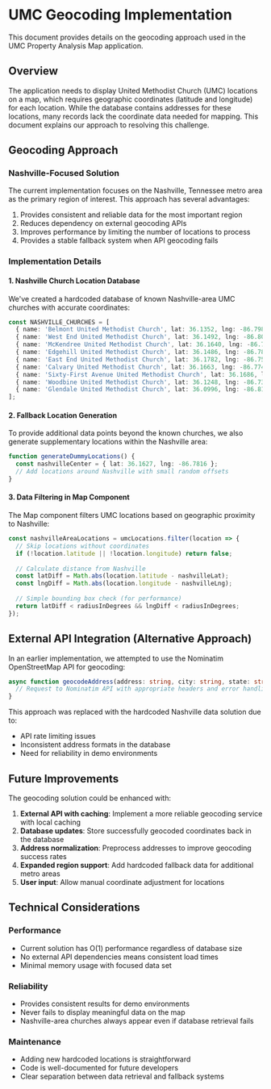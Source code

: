 # UMC Geocoding Implementation

This document provides details on the geocoding approach used in the UMC Property Analysis Map application.

## Overview

The application needs to display United Methodist Church (UMC) locations on a map, which requires geographic coordinates (latitude and longitude) for each location. While the database contains addresses for these locations, many records lack the coordinate data needed for mapping. This document explains our approach to resolving this challenge.

## Geocoding Approach

### Nashville-Focused Solution

The current implementation focuses on the Nashville, Tennessee metro area as the primary region of interest. This approach has several advantages:

1. Provides consistent and reliable data for the most important region
2. Reduces dependency on external geocoding APIs
3. Improves performance by limiting the number of locations to process
4. Provides a stable fallback system when API geocoding fails

### Implementation Details

#### 1. Nashville Church Location Database

We've created a hardcoded database of known Nashville-area UMC churches with accurate coordinates:

```typescript
const NASHVILLE_CHURCHES = [
  { name: 'Belmont United Methodist Church', lat: 36.1352, lng: -86.7988 },
  { name: 'West End United Methodist Church', lat: 36.1492, lng: -86.8074 },
  { name: 'McKendree United Methodist Church', lat: 36.1640, lng: -86.7819 },
  { name: 'Edgehill United Methodist Church', lat: 36.1486, lng: -86.7892 },
  { name: 'East End United Methodist Church', lat: 36.1782, lng: -86.7551 },
  { name: 'Calvary United Methodist Church', lat: 36.1663, lng: -86.7742 },
  { name: 'Sixty-First Avenue United Methodist Church', lat: 36.1686, lng: -86.8466 },
  { name: 'Woodbine United Methodist Church', lat: 36.1248, lng: -86.7318 },
  { name: 'Glendale United Methodist Church', lat: 36.0996, lng: -86.8157 }
];
```

#### 2. Fallback Location Generation

To provide additional data points beyond the known churches, we also generate supplementary locations within the Nashville area:

```typescript
function generateDummyLocations() {
  const nashvilleCenter = { lat: 36.1627, lng: -86.7816 };
  // Add locations around Nashville with small random offsets
}
```

#### 3. Data Filtering in Map Component

The Map component filters UMC locations based on geographic proximity to Nashville:

```typescript
const nashvilleAreaLocations = umcLocations.filter(location => {
  // Skip locations without coordinates
  if (!location.latitude || !location.longitude) return false;
  
  // Calculate distance from Nashville
  const latDiff = Math.abs(location.latitude - nashvilleLat);
  const lngDiff = Math.abs(location.longitude - nashvilleLng);
  
  // Simple bounding box check (for performance)
  return latDiff < radiusInDegrees && lngDiff < radiusInDegrees;
});
```

## External API Integration (Alternative Approach)

In an earlier implementation, we attempted to use the Nominatim OpenStreetMap API for geocoding:

```typescript
async function geocodeAddress(address: string, city: string, state: string): Promise<{lat: number, lng: number} | null> {
  // Request to Nominatim API with appropriate headers and error handling
}
```

This approach was replaced with the hardcoded Nashville data solution due to:
- API rate limiting issues
- Inconsistent address formats in the database
- Need for reliability in demo environments

## Future Improvements

The geocoding solution could be enhanced with:

1. **External API with caching**: Implement a more reliable geocoding service with local caching
2. **Database updates**: Store successfully geocoded coordinates back in the database
3. **Address normalization**: Preprocess addresses to improve geocoding success rates
4. **Expanded region support**: Add hardcoded fallback data for additional metro areas
5. **User input**: Allow manual coordinate adjustment for locations

## Technical Considerations

### Performance

- Current solution has O(1) performance regardless of database size
- No external API dependencies means consistent load times
- Minimal memory usage with focused data set

### Reliability

- Provides consistent results for demo environments
- Never fails to display meaningful data on the map
- Nashville-area churches always appear even if database retrieval fails

### Maintenance

- Adding new hardcoded locations is straightforward
- Code is well-documented for future developers
- Clear separation between data retrieval and fallback systems
